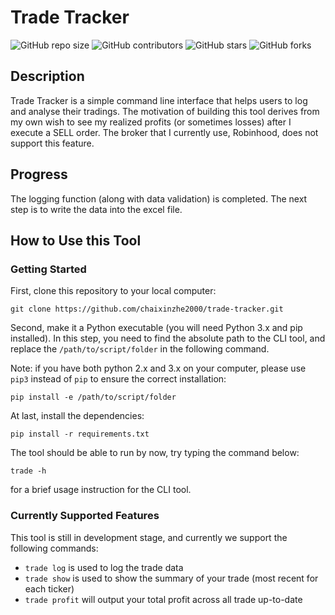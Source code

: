 # Trade Tracker

![GitHub repo size](https://img.shields.io/github/repo-size/chaixinzhe2000/trade-tracker)
![GitHub contributors](https://img.shields.io/github/contributors/chaixinzhe2000/trade-tracker)
![GitHub stars](https://img.shields.io/github/stars/chaixinzhe2000/trade-tracker?style=social)
![GitHub forks](https://img.shields.io/github/forks/chaixinzhe2000/trade-tracker?style=social)

## Description
Trade Tracker is a simple command line interface that helps users to log and analyse their tradings. The motivation of building this tool derives from my own wish to see my realized profits (or sometimes losses) after I execute a SELL order. The broker that I currently use, Robinhood, does not support this feature.

## Progress
The logging function (along with data validation) is completed. The next step is to write the data into the excel file.

## How to Use this Tool
### Getting Started
First, clone this repository to your local computer:
```
git clone https://github.com/chaixinzhe2000/trade-tracker.git
```
Second, make it a Python executable (you will need Python 3.x and pip installed). In this step, you need to find the absolute path to the CLI tool, and replace the `/path/to/script/folder` in the following command.

Note: if you have both python 2.x and 3.x on your computer, please use `pip3` instead of `pip` to ensure the correct installation:
```
pip install -e /path/to/script/folder
```
At last, install the dependencies:
```
pip install -r requirements.txt
```
The tool should be able to run by now, try typing the command below:
```
trade -h
```
for a brief usage instruction for the CLI tool.

### Currently Supported Features
This tool is still in development stage, and currently we support the following commands:  
- `trade log` is used to log the trade data  
- `trade show` is used to show the summary of your trade (most recent for each ticker)  
- `trade profit` will output your total profit across all trade up-to-date  
